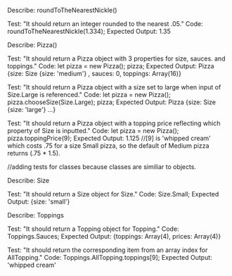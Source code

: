 Describe: roundToTheNearestNickle()

Test: "It should return an integer rounded to the nearest .05."
Code: 
roundToTheNearestNickle(1.334);
Expected Output: 1.35

Describe: Pizza()

Test: "It should return a Pizza object with 3 properties for size, sauces. and toppings."
Code:
let pizza = new Pizza();
pizza;
Expected Output: Pizza {size: Size {size: 'medium'} , sauces: 0, toppings: Array(16)}

Test: "It should return a Pizza object with a size set to large when input of Size.Large is referenced."
Code: 
let pizza = new Pizza();
pizza.chooseSize(Size.Large);
pizza;
Expected Output: Pizza {size: Size {size: 'large'} ...}

Test: "It should return a Pizza object with a topping price reflecting which property of Size is inputted."
Code: 
let pizza = new Pizza();
pizza.toppingPrice(9);
Expected Output: 1.125
//[9] is 'whipped cream' which costs .75 for a size Small pizza, so the default of Medium pizza returns (.75 * 1.5).

//adding tests for classes because classes are similiar to objects.

Describe: Size

Test: "It should return a Size object for Size."
Code:
Size.Small;
Expected Output: {size: 'small'}

Describe: Toppings

Test: "It should return a Topping object for Topping."
Code:
Toppings.Sauces;
Expected Output: {toppings: Array(4), prices: Array(4)}

Test: "It should return the corresponding item from an array index for AllTopping."
Code:
Toppings.AllTopping.toppings[9];
Expected Output: 'whipped cream'
